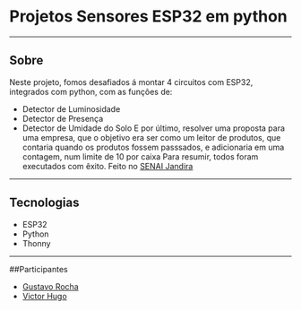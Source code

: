 # Projetos Sensores ESP32 em python

---

## Sobre

Neste projeto, fomos desafiados á montar 4 circuitos com ESP32, integrados com python, com as funções de:
- Detector de Luminosidade
- Detector de Presença
- Detector de Umidade do Solo
E por último, resolver uma proposta para uma empresa, que o objetivo era ser como um leitor de produtos, que contaria quando os produtos fossem passsados, e adicionaria em uma contagem, num limite de 10 por caixa
Para resumir, todos foram executados com êxito.
Feito no [SENAI Jandira](https://sp.senai.br/unidade/jandira/)

---

## Tecnologias

- ESP32
- Python
- Thonny

---

##Participantes

- [Gustavo Rocha](https://www.linkedin.com/in/gustavo-rocha-gomes-3b1442327/)
- [Victor Hugo](https://github.com/victorhugoaurelianocoltro)
